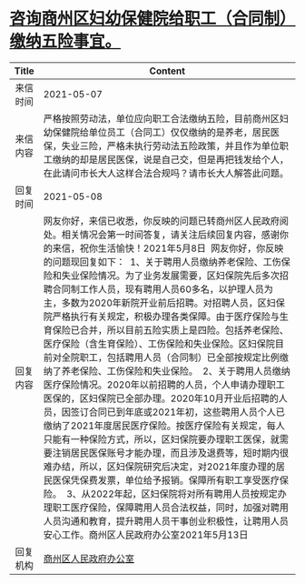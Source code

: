 # <a href="http://www.shangluo.gov.cn/zmhd/ldxxxx.jsp?urltype=leadermail.LeaderMailContentUrl&wbtreeid=1112&leadermailid=7215">咨询商州区妇幼保健院给职工（合同制）缴纳五险事宜。</a>
| Title |                                                                                                                                                                                                                                                                                                                                        Content                                                                                                                                                                                                                                                                                                                                         |
|:-----:|----------------------------------------------------------------------------------------------------------------------------------------------------------------------------------------------------------------------------------------------------------------------------------------------------------------------------------------------------------------------------------------------------------------------------------------------------------------------------------------------------------------------------------------------------------------------------------------------------------------------------------------------------------------------------------------|
| 来信时间  | 2021-05-07                                                                                                                                                                                                                                                                                                                                                                                                                                                                                                                                                                                                                                                                             |
| 来信内容  | 严格按照劳动法，单位应向职工合法缴纳五险，目前商州区妇幼保健院给单位员工（合同工）仅仅缴纳的是养老，居民医保，失业三险，严格未执行劳动法五险政策，并且作为单位职工缴纳的却是居民医保，说是自己交，但是再把钱发给个人，在此请问市长大人这样合法合规吗？请市长大人解答此问题。                                                                                                                                                                                                                                                                                                                                                                                                                                                                                                                                                 |
| 回复时间  | 2021-05-08                                                                                                                                                                                                                                                                                                                                                                                                                                                                                                                                                                                                                                                                             |
| 回复内容  | 网友你好，来信已收悉，你反映的问题已转商州区人民政府阅处。相关情况会第一时间答复，请关注后续回复内容，感谢你的来信，祝你生活愉快！2021年5月8日  网友你好，你反映的问题现回复如下：  1、关于聘用人员缴纳养老保险、工伤保险和失业保险情况。为了业务发展需要，区妇保院先后多次招聘合同制工作人员，现有聘用人员60多名，以护理人员为主，多数为2020年新院开业前后招聘。对招聘人员，区妇保院严格执行有关规定，积极办理各类保障。由于医疗保险与生育保险已合并，所以目前五险实质上是四险。包括养老保险、医疗保险（含生育保险）、工伤保险和失业保险。区妇保院目前对全院职工，包括聘用人员（合同制）已全部按规定比例缴纳了养老保险、工伤保险和失业保险。  2、关于聘用人员缴纳医疗保险情况。2020年以前招聘的人员，个人申请办理职工医保的，区妇保院已全部办理。2020年10月开业后招聘的人员，因签订合同已到年底或2021年初，这些聘用人员个人已缴纳了2021年度居民医疗保险。按医疗保险有关规定，每人只能有一种保险方式，所以，区妇保院要办理职工医保，就需要注销居民医保账号才能办理，而且涉及退费等，短时期内很难办结，所以，区妇保院研究后决定，对2021年度办理的居民医保凭保费发票，单位给予报销。保障所有职工享受医疗保险。  3、从2022年起，区妇保院将对所有聘用人员按规定办理职工医疗保险，保障聘用人员合法权益，同时，加强对聘用人员沟通和教育，提升聘用人员干事创业积极性，让聘用人员安心工作。商州区人民政府办公室2021年5月13日 |
| 回复机构  | <a href="../../categories/agencies/商州区人民政府办公室.md">商州区人民政府办公室</a>                                                                                                                                                                                                                                                                                                                                                                                                                                                                                                                                                                                                                       |